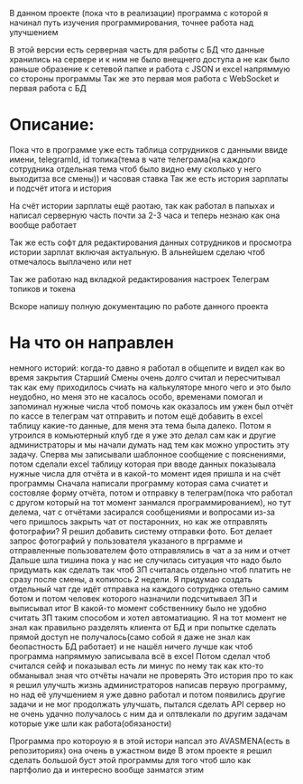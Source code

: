 В данном проекте (пока что в реализации) программа с которой я начинал путь изучения программирования, точнее работа над улучшением

В этой версии есть серверная часть для работы с БД что данные хранились на сервере и к ним не было внещнего доступа а не как было раньше образение к сетевой папке и работа с JSON и excel напряммую со стороны программы
Так же это первая моя работа с WebSocket и первая работа с БД

# Описание:

Пока что в программе уже есть таблица сотрудников с данными ввиде имени, telegramId, id топика(тема в чате телеграма(на каждого сотрудника отдельная тема чтоб было видно ему сколько у него выходитза все смены)) и часовая ставка
Так же есть история зарплаты и подсчёт итога и история

На счёт истории зарплаты ещё раотаю, так как работал в папыхах и написал серверную часть почти за 2-3 часа и теперь незнаю как она вообще работает

Так же есть софт для редактирования данных сотрудников и просмотра истории зарплат включая актуальную. В альнейшем сделаю чтоб отмечалось выплачено или нет

Так же работаю над вкладкой редактирования настроек Телеграм топиков и токена

Вскоре напишу полную документацию по работе данного проекта

# На что он направлен
немного историй:
когда-то давно я работал в общепите и видел как во время закрытия Старший Смены очень долго считал и пересчитывал так как ему приходилось счиать на калькуляторе много чего и это было неудобно, но меня это не касалось особо, временами помогал и запоминал нужные числа чтоб помочь
как оказалось им ужен был отчёт по кассе в телеграм чат отправить и потом ещё добавить в excel таблицу какие-то данные, для меня эта тема была далеко.
Потом я утроился в комьютерный клуб где я уже это делал сам как и другие администраторы и мы начали думать над тем как можно упростить эту задачу. Сперва мы записывали шаблонное сообщение с пояснениями, потом сделали excel таблицу которая при вводе данных показывала нужные числа для отчёта и в какой-то момент идея пришла и на счёт программы
Сначала написали программу которая сама счиатет и состовляе форму отчёта, потом и отправку в телеграм(пока что работал с другом который на тот момент занмался программированием), но тут делема, чат с отчётами засирался сообщениями и вопросами из-за чего пришлось закрыть чат от постаронних, но как же отправлять фотографии?
Я решил добавить систему отправки фото. Бот делает запрос фотографий у пользователя указаного в прграмме и отправленные пользователем фото отправлялись в чат а за ним и отчет
Дальше шла тишина пока у нас не случилась ситуация что надо было придумать как сделать так чтоб ЗП считалась отдельно чтоб платить не сразу после смены, а копилось 2 недели. Я придумао создать отдельный чат где идёт отправка на каждого сотруднка отельно самим ботом и потом человек которого назначили подсчитываел ЗП и выписывал итог
В какой-то момент собственнику было не удобно считать ЗП таким способом и хотел автоматиацию. Я на тот момент не знал как правильно разделять клиента от БД и при попытке сделать прямой доступ не получалось(само собой я даже не знал как беопастность БД работает) и не нашёл ничего лучше как чтоб программа напряммую записывала всё в excel
Потом сделал чтоб считался сейф и показывал есть ли минус по нему так как кто-то обманывал зная что отчёты начали не проверять
Это история про то как я решил улучшть жизнь администраторов написав первую программу, но над её улучшением я уже давно работал и потом появились другие задачи и не мог продолжать улучшать, пытался сделать API сервер но не очень удачно получалось с ним да и олтвлекали по другим задачам которые уже шли как работа(обязаности)

Программа про котороую я в этой истори напсал это AVASMENA(есть в репозиториях) она очень в ужастном виде
В этом проекте я решил сделать большой буст этой программы для того чтоб шло как партфолио да и интересно вообще занматся этим
